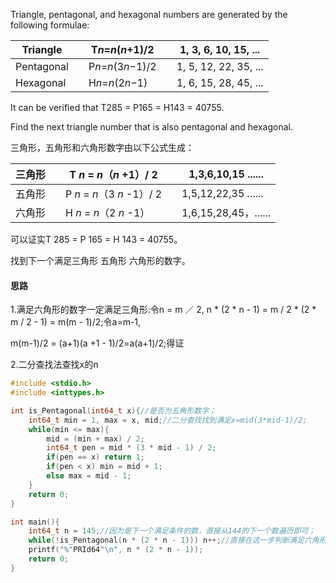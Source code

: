 Triangle, pentagonal, and hexagonal numbers are generated by the following formulae:

| Triangle   |      | T*n*=*n*(*n*+1)/2  |      | 1, 3, 6, 10, 15, ...  |
| ---------- | ---- | ------------------ | ---- | --------------------- |
| Pentagonal |      | P*n*=*n*(3*n*−1)/2 |      | 1, 5, 12, 22, 35, ... |
| Hexagonal  |      | H*n*=*n*(2*n*−1)   |      | 1, 6, 15, 28, 45, ... |

It can be verified that T285 = P165 = H143 = 40755.

Find the next triangle number that is also pentagonal and hexagonal.

三角形，五角形和六角形数字由以下公式生成：

| 三角形 |      | T *n* = *n*（*n* +1）/ 2   |      | 1,3,6,10,15 ......   |
| ------ | ---- | -------------------------- | ---- | -------------------- |
| 五角形 |      | P *n* = *n*（3 *n* -1）/ 2 |      | 1,5,12,22,35 ......  |
| 六角形 |      | H *n* = *n*（2 *n* -1）    |      | 1,6,15,28,45，...... |

可以证实T 285 = P 165 = H 143 = 40755。

找到下一个满足三角形 五角形 六角形的数字。

#### 思路

1.满足六角形的数字一定满足三角形:令n = m ／ 2, n * (2 * n - 1) = m / 2 * (2 * m / 2 - 1) = m(m - 1)/2;令a=m-1,

m(m-1)/2 = (a+1)(a +1 - 1)/2=a(a+1)/2;得证

2.二分查找法查找x的n

```c
#include <stdio.h>
#include <inttypes.h>

int is_Pentagonal(int64_t x){//是否为五角形数字；
	int64_t min = 1, max = x, mid;//二分查找找到满足x=mid(3*mid-1)/2;
	while(min <= max){
		mid = (min + max) / 2;
		int64_t pen = mid * (3 * mid - 1) / 2;
		if(pen == x) return 1;
		if(pen < x) min = mid + 1;
		else max = mid - 1; 
	}
	return 0;
}

int main(){
	int64_t n = 145;//因为是下一个满足条件的数，直接从144的下一个数遍历即可；
	while(!is_Pentagonal(n * (2 * n - 1))) n++;//直接在这一步判断满足六角形数是否为五边形数即可；
	printf("%"PRId64"\n", n * (2 * n - 1));
	return 0;
}
```

